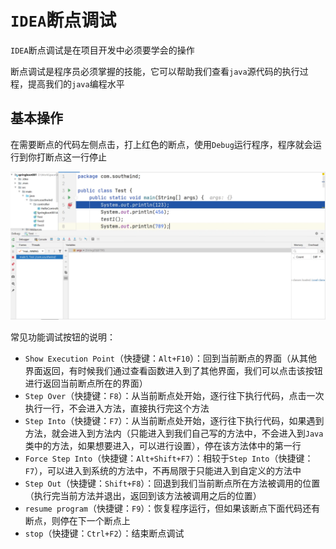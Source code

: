 # `IDEA`断点调试

`IDEA`断点调试是在项目开发中必须要学会的操作

断点调试是程序员必须掌握的技能，它可以帮助我们查看`java`源代码的执行过程，提高我们的`java`编程水平

## 基本操作

在需要断点的代码左侧点击，打上红色的断点，使用`Debug`运行程序，程序就会运行到你打断点这一行停止

![image-20250719210030719](../images/image-20250719210030719.png)

常见功能调试按钮的说明：

- `Show Execution Point`（快捷键：`Alt+F10`）：回到当前断点的界面（从其他界面返回，有时候我们通过查看函数进入到了其他界面，我们可以点击该按钮进行返回当前断点所在的界面）
- `Step Over`（快捷键：`F8`）：从当前断点处开始，逐行往下执行代码，点击一次执行一行，不会进入方法，直接执行完这个方法
- `Step Into`（快捷键：`F7`）：从当前断点处开始，逐行往下执行代码，如果遇到方法，就会进入到方法内（只能进入到我们自己写的方法中，不会进入到`Java`类中的方法，如果想要进入，可以进行设置），停在该方法体中的第一行
- `Force Step Into`（快捷键：`Alt+Shift+F7`）：相较于`Step Into`（快捷键：`F7`），可以进入到系统的方法中，不再局限于只能进入到自定义的方法中
- `Step Out`（快捷键：`Shift+F8`）：回退到我们当前断点所在方法被调用的位置（执行完当前方法并退出，返回到该方法被调用之后的位置）
- `resume program`（快捷键：`F9`）：恢复程序运行，但如果该断点下面代码还有断点，则停在下一个断点上
- `stop`（快捷键：`Ctrl+F2`）：结束断点调试